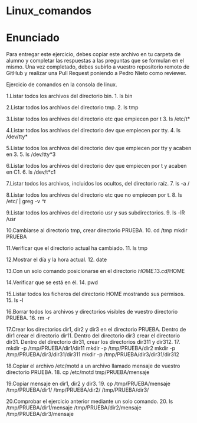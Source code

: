 
# Linux_comandos

# Enunciado 
Para entregar este ejercicio, debes copiar este archivo en tu carpeta de alumno y completar las respuestas a las preguntas que se formulan en el mismo. Una vez completado, debes subirlo a vuestro repositorio remoto de GitHub y realizar una Pull Request poniendo a Pedro Nieto como reviewer.

Ejercicio de comandos en la consola de linux.

1.Listar todos los archivos del directorio bin.
    1. ls bin

2.Listar todos los archivos del directorio tmp.
    2. ls tmp

3.Listar todos los archivos del directorio etc que empiecen por t
    3. ls /etc/t*

4.Listar todos los archivos del directorio dev que empiecen por tty.
    4. ls /dev/tty*

5.Listar todos los archivos del directorio dev que empiecen por tty y acaben en 3.
    5. ls /dev/tty*3

6.Listar todos los archivos del directorio dev que empiecen por t y acaben en C1.
    6. ls /dev/t*c1

7.Listar todos los archivos, incluidos los ocultos, del directorio raíz.
    7. ls -a /

8.Listar todos los archivos del directorio etc que no empiecen por t.
    8. ls /etc/ | greg -v *^t*

9.Listar todos los archivos del directorio usr y sus subdirectorios.
    9. ls -lR /usr

10.Cambiarse al directorio tmp, crear directorio PRUEBA.
    10. cd /tmp
        mkdir PRUEBA 

11.Verificar que el directorio actual ha cambiado.
    11. ls tmp

12.Mostrar el día y la hora actual.
    12. date

13.Con un solo comando posicionarse en el directorio $HOME.
    13. cd /$HOME

14.Verificar que se está en él.
    14. pwd

15.Listar todos los ficheros del directorio HOME mostrando sus permisos.
    15. ls -l

16.Borrar todos los archivos y directorios visibles de vuestro directorio PRUEBA.
    16. rm -r

17.Crear los directorios dir1, dir2 y dir3 en el directorio PRUEBA. Dentro de dir1 crear el directorio dir11. Dentro del directorio dir3 crear el directorio dir31. Dentro del directorio dir31, crear los directorios dir311 y dir312.
    17. mkdir -p /tmp/PRUEBA/dir1/dir11
        mkdir -p /tmp/PRUEBA/dir2
        mkdir -p /tmp/PRUEBA/dir3/dir31/dir311
        mkdir -p /tmp/PRUEBA/dir3/dir31/dir312

18.Copiar el archivo /etc/motd a un archivo llamado mensaje de vuestro directorio PRUEBA.
    18. cp /etc/motd tmp/PRUEBA/mensaje

19.Copiar mensaje en dir1, dir2 y dir3.
    19. cp /tmp/PRUEBA/mensaje /tmp/PRUEBA/dir1/ /tmp/PRUEBA/dir2/ /tmp/PRUEBA/dir3/

20.Comprobar el ejercicio anterior mediante un solo comando.
    20. ls /tmp/PRUEBA/dir1/mensaje /tmp/PRUEBA/dir2/mensaje /tmp/PRUEBA/dir3/mensaje
